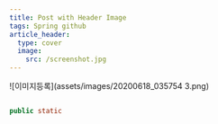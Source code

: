 ```yaml
---
title: Post with Header Image
tags: Spring github
article_header:
  type: cover
  image:
    src: /screenshot.jpg
---
```

![이미지등록](assets/images/20200618_035754 3.png)


```java

public static

```